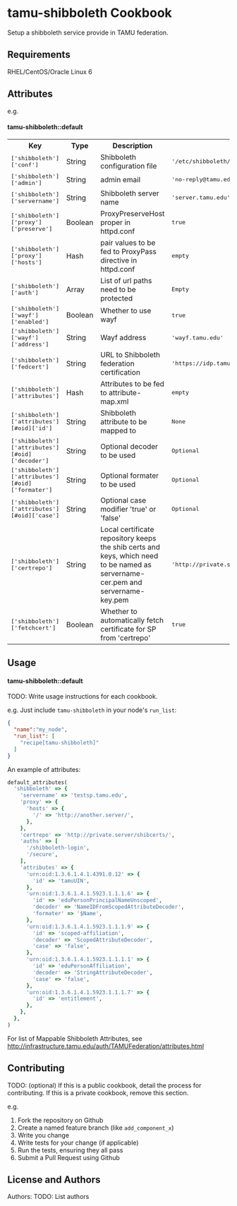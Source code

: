 tamu-shibboleth Cookbook
=======================
Setup a shibboleth service provide in TAMU federation.

Requirements
------------

RHEL/CentOS/Oracle Linux 6

Attributes
----------

e.g.
#### tamu-shibboleth::default
<table>
  <tr>
    <th>Key</th>
    <th>Type</th>
    <th>Description</th>
    <th>Default</th>
  </tr>
  <tr>
    <td><tt>['shibboleth']['conf']</tt></td>
    <td>String</td>
    <td>Shibboleth configuration file</td>
    <td><tt>'/etc/shibboleth/shibboleth2.xml'</tt></td>
  </tr>
  <tr>
    <td><tt>['shibboleth']['admin']</tt></td>
    <td>String</td>
    <td>admin email</td>
    <td><tt>'no-reply@tamu.edu'</tt></td>
  </tr>
  <tr>
    <td><tt>['shibboleth']['servername']</tt></td>
    <td>String</td>
    <td>Shibboleth server name</td>
    <td><tt>'server.tamu.edu'</tt></td>
  </tr>
  <tr>
    <td><tt>['shibboleth']['proxy']['preserve']</tt></td>
    <td>Boolean</td>
    <td>ProxyPreserveHost proper in httpd.conf</td>
    <td><tt>true</tt></td>
  </tr>
  <tr>
    <td><tt>['shibboleth']['proxy']['hosts']</tt></td>
    <td>Hash</td>
    <td>pair values to be fed to ProxyPass directive in httpd.conf</td>
    <td><tt>empty</tt></td>
  </tr>
  <tr>
    <td><tt>['shibboleth']['auth']</tt></td>
    <td>Array</td>
    <td>List of url paths need to be protected</td>
    <td><tt>Empty</tt></td>
  </tr>
  <tr>
    <td><tt>['shibboleth']['wayf']['enabled']</tt></td>
    <td>Boolean</td>
    <td>Whether to use wayf</td>
    <td><tt>true</tt></td>
  </tr>
  <tr>
    <td><tt>['shibboleth']['wayf']['address']</tt></td>
    <td>String</td>
    <td>Wayf address</td>
    <td><tt>'wayf.tamu.edu'</tt></td>
  </tr>
  <tr>
    <td><tt>['shibboleth']['fedcert']</tt></td>
    <td>String</td>
    <td>URL to Shibboleth federation certification</td>
    <td><tt>'https://idp.tamu.edu/federation.tamu.edu.crt'</tt></td>
  </tr>
  <tr>
    <td><tt>['shibboleth']['attributes']</tt></td>
    <td>Hash</td>
    <td>Attributes to be fed to attribute-map.xml</td>
    <td><tt>empty</tt></td>
  </tr>
  <tr>
    <td><tt>['shibboleth']['attributes'][#oid]['id']</tt></td>
    <td>String</td>
    <td>Shibboleth attribute to be mapped to</td>
    <td><tt>None</tt></td>
  </tr>
  <tr>
    <td><tt>['shibboleth']['attributes'][#oid]['decoder']</tt></td>
    <td>String</td>
    <td>Optional decoder to be used</td>
    <td><tt>Optional</tt></td>
  </tr>
  <tr>
    <td><tt>['shibboleth']['attributes'][#oid]['formater']</tt></td>
    <td>String</td>
    <td>Optional formater to be used</td>
    <td><tt>Optional</tt></td>
  </tr>
  <tr>
    <td><tt>['shibboleth']['attributes'][#oid]['case']</tt></td>
    <td>String</td>
    <td>Optional case modifier 'true' or 'false'</td>
    <td><tt>Optional</tt></td>
  </tr>
  <tr>
    <td><tt>['shibboleth']['certrepo']</tt></td>
    <td>String</td>
    <td>Local certificate repository keeps the shib certs and keys, which need to be named as servername-cer.pem and servername-key.pem</td>
    <td><tt>'http://private.server/cert/'</tt></td>
  </tr>
  <tr>
    <td><tt>['shibboleth']['fetchcert']</tt></td>
    <td>Boolean</td>
    <td>Whether to automatically fetch certificate for SP from 'certrepo'</td>
    <td><tt>true</tt></td>
  </tr>
</table>

Usage
-----
#### tamu-shibboleth::default
TODO: Write usage instructions for each cookbook.

e.g.
Just include `tamu-shibboleth` in your node's `run_list`:

```json
{
  "name":"my_node",
  "run_list": [
    "recipe[tamu-shibboleth]"
  ]
}
```

An example of attributes:
```ruby
default_attributes(
  'shibboleth' => {
    'servername' => 'testsp.tamu.edu',
    'proxy' => {
      'hosts' => {
        '/' => 'http://another.server/',
      },
    },
    'certrepo' => 'http://private.server/shibcerts/',
    'auths' => [
      '/shibboleth-login',
      '/secure',
    ],
    'attributes' => {
      'urn:oid:1.3.6.1.4.1.4391.0.12' => {
        'id' => 'tamuUIN',
      },
      'urn:oid:1.3.6.1.4.1.5923.1.1.1.6' => {
        'id' => 'eduPersonPrincipalNameUnscoped',
        'decoder' => 'NameIDFromScopedAttributeDecoder',
        'formater' => '$Name',
      },
      'urn:oid:1.3.6.1.4.1.5923.1.1.1.9' => {
        'id' => 'scoped-affiliation',
        'decoder' => 'ScopedAttributeDecoder',
        'case' => 'false',
      },
      'urn:oid:1.3.6.1.4.1.5923.1.1.1.1' => {
        'id' => 'eduPersonAffiliation',
        'decoder' => 'StringAttributeDecoder',
        'case' => 'false',
      },
      'urn:oid:1.3.6.1.4.1.5923.1.1.1.7' => {
        'id' => 'entitlement',
      },
    },
  },
)
```

For list of Mappable Shibboleth Attributes, see http://infrastructure.tamu.edu/auth/TAMUFederation/attributes.html

Contributing
------------
TODO: (optional) If this is a public cookbook, detail the process for contributing. If this is a private cookbook, remove this section.

e.g.
1. Fork the repository on Github
2. Create a named feature branch (like `add_component_x`)
3. Write you change
4. Write tests for your change (if applicable)
5. Run the tests, ensuring they all pass
6. Submit a Pull Request using Github

License and Authors
-------------------
Authors: TODO: List authors
